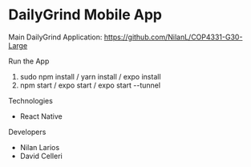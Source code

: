 <h1>DailyGrind Mobile App</h1>

Main DailyGrind Application: https://github.com/NilanL/COP4331-G30-Large

<dl>
  <dt>Run the App</dt>
  <ol>
    <li>sudo npm install / yarn install / expo install</li>
    <li>npm start / expo start / expo start --tunnel</li>
  </ol>
  
  <dt>Technologies</dt>
  <ul>
    <li>React Native</li>
  </ul>
  
  <dt>Developers</dt>
  <ul>
    <li>Nilan Larios</li>
    <li>David Celleri</li>
  </ul>
</dl>
